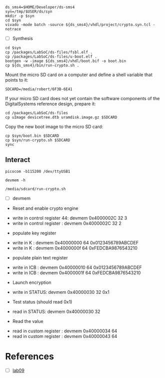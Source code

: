 

```
ds_sms4=$HOME/Developer/ds-sms4
syn=/tmp/$USER/ds/syn
mkdir -p $syn
cd $syn
vivado -mode batch -source ${ds_sms4}/vhdl/project/crypto.syn.tcl -notrace
```


- [ ] Synthesis

```
cd $syn
cp /packages/LabSoC/ds-files/fsbl.elf .
cp /packages/LabSoC/ds-files/u-boot.elf .
bootgen -w -image ${ds_sms4}/vhdl/boot.bif -o boot.bin
cp ${ds_sms4}/bin/run-crypto.sh .
```


Mount the micro SD card on a computer and define a shell variable that points to it:

```
SDCARD=/media/robert/6F3B-6E41
```


If your micro SD card does not yet contain the software components of the DigitalSystems reference design, prepare it:


```
cd /packages/LabSoC/ds-files
cp uImage devicetree.dtb uramdisk.image.gz $SDCARD
```


Copy the new boot image to the micro SD card:

```
cp $syn/boot.bin $SDCARD
cp $syn/run-crypto.sh $SDCARD
sync
```


## Interact

```
picocom -b115200 /dev/ttyUSB1
```

```
devmem -h
```

```
/media/sdcard/run-crypto.sh
```

- [ ] devmem 

* Reset and enable crypto engine

- write in control register 44: devmem 0x4000002C 32 3
- write in control register : devmem 0x4000002C 32 2

* populate key register

- write in K : devmem 0x40000000 64 0x0123456789ABCDEF 
- write in K : devmem 0x4000000f 64 0xFEDCBA9876543210

* populate plain text register

- write in ICB : devmem 0x40000010 64 0x0123456789ABCDEF 
- write in ICB : devmem 0x4000001f 64 0xFEDCBA9876543210

* Launch encryption

- write in STATUS: devmem 0x40000030 32 0x1

* Test status (should read 0x1)

- read in STATUS: devmem 0x40000030 32 

* Read the value

- read in custom register : devmem 0x40000034 64
- read in custom register : devmem 0x40000043 64



# References

- [ ] [lab09](https://gitlab.eurecom.fr/renaud.pacalet/ds/-/tree/master/vhdl/lab09)
